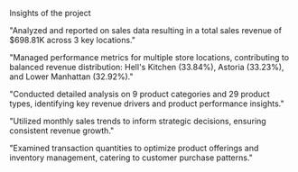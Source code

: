 Insights of the project

"Analyzed and reported on sales data resulting in a total sales revenue of $698.81K across 3 key locations."

"Managed performance metrics for multiple store locations, contributing to balanced revenue distribution: Hell's Kitchen (33.84%), Astoria (33.23%), and Lower Manhattan (32.92%)."

"Conducted detailed analysis on 9 product categories and 29 product types, identifying key revenue drivers and product performance insights."

"Utilized monthly sales trends to inform strategic decisions, ensuring consistent revenue growth."

"Examined transaction quantities to optimize product offerings and inventory management, catering to customer purchase patterns."
